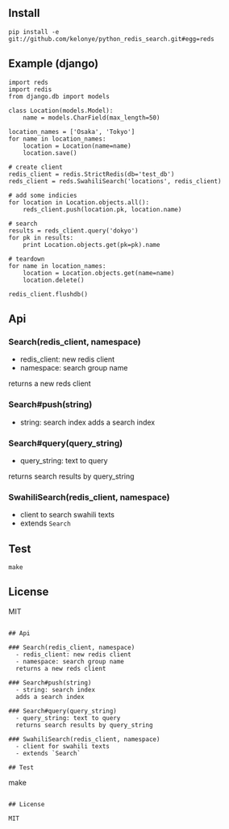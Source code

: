 
## Install


```
pip install -e git://github.com/kelonye/python_redis_search.git#egg=reds
```

## Example (django)

```
import reds
import redis
from django.db import models

class Location(models.Model):
    name = models.CharField(max_length=50)

location_names = ['Osaka', 'Tokyo']
for name in location_names:
    location = Location(name=name)
    location.save()

# create client
redis_client = redis.StrictRedis(db='test_db')
reds_client = reds.SwahiliSearch('locations', redis_client)

# add some indicies
for location in Location.objects.all():
    reds_client.push(location.pk, location.name)

# search
results = reds_client.query('dokyo')
for pk in results:
    print Location.objects.get(pk=pk).name

# teardown
for name in location_names:
    location = Location.objects.get(name=name)
    location.delete()

redis_client.flushdb()

```

## Api


### Search(redis_client, namespace)

  - redis_client: new redis client
  - namespace: search group name

  returns a new reds client

### Search#push(string)
  - string: search index
  adds a search index

### Search#query(query_string)
  - query_string: text to query

  returns search results by query_string

### SwahiliSearch(redis_client, namespace)
  - client to search swahili texts
  - extends `Search`

## Test

```
make
```

## License

MIT

```

## Api

### Search(redis_client, namespace)
  - redis_client: new redis client
  - namespace: search group name
  returns a new reds client

### Search#push(string)
  - string: search index
  adds a search index

### Search#query(query_string)
  - query_string: text to query
  returns search results by query_string

### SwahiliSearch(redis_client, namespace)
  - client for swahili texts
  - extends `Search`

## Test

```
make
```

## License

MIT
